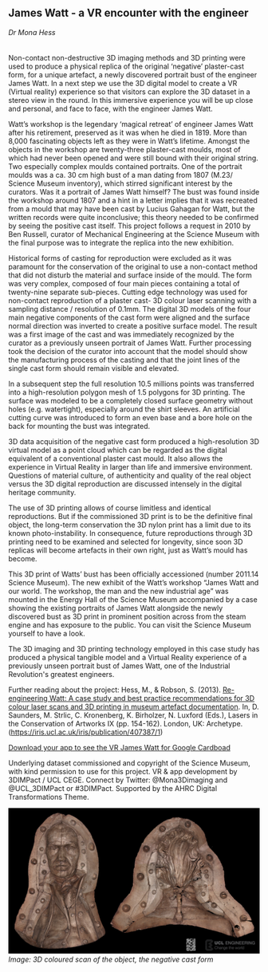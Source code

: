## James Watt - a VR encounter with the engineer 
_Dr Mona Hess_
<br />
<br />
<br />
Non-contact non-destructive 3D imaging methods and 3D printing were used to produce a physical replica of the original ‘negative’ plaster-cast form, for a unique artefact, a newly discovered portrait bust of the engineer James Watt. In a next step we use the 3D digital model to create a VR (Virtual reality) experience so that visitors can explore the 3D dataset in a stereo view in the round. In this immersive experience you will be up close and personal, and face to face, with the engineer James Watt.

Watt’s workshop is the legendary ‘magical retreat’ of engineer James Watt after his retirement, preserved as it was when he died in 1819. More than 8,000 fascinating objects left as they were in Watt’s lifetime. Amongst the objects in the workshop are twenty-three plaster-cast moulds, most of which had never been opened and were still bound with their original string. Two especially complex moulds contained portraits. One of the portrait moulds was a ca. 30 cm high bust of a man dating from 1807 (M.23/ Science Museum inventory), which stirred significant interest by the curators. Was it a portrait of James Watt himself? The bust was found inside the workshop around 1807 and a hint in a letter implies that it was recreated from a mould that may have been cast by Lucius Gahagan for Watt, but the written records were quite inconclusive; this theory needed to be confirmed by seeing the positive cast itself. This project follows a request in 2010 by Ben Russell, curator of Mechanical Engineering at the Science Museum with the final purpose was to integrate the replica into the new exhibition.

Historical forms of casting for reproduction were excluded as it was paramount for the conservation of the original to use a non-contact method that did not disturb the material and surface inside of the mould. The form was very complex, composed of four main pieces containing a total of twenty-nine separate sub-pieces. Cutting edge technology was used for non-contact reproduction of a plaster cast-  3D colour laser scanning with a sampling distance / resolution of 0.1mm. The digital 3D models of the four main negative components of the cast form were aligned and the surface normal direction was inverted to create a positive surface model. The result was a first image of the cast and was immediately recognized by the curator as a previously unseen portrait of James Watt. Further processing took the decision of the curator into account that the model should show the manufacturing process of the casting and that the joint lines of the single cast form should remain visible and elevated. 

In a subsequent step the full resolution 10.5 millions points was transferred into a high-resolution polygon mesh of 1.5 polygons for 3D printing. The surface was modeled to be a completely closed surface geometry without holes (e.g. watertight), especially around the shirt sleeves. An artificial cutting curve was introduced to form an even base and a bore hole on the back for mounting the bust was integrated.  

3D data acquisition of the negative cast form produced a high-resolution 3D virtual model as a point cloud which can be regarded as the digital equivalent of a conventional plaster cast mould. It also allows the experience in Virtual Reality in larger than life and immersive environment. Questions of material culture, of authenticity and quality of the real object versus the 3D digital reproduction are discussed intensely in the digital heritage community. 

The use of 3D printing allows of course limitless and identical reproductions. But if the commissioned 3D print is to be the definitive final object, the long-term conservation the 3D nylon print has a limit due to its known photo-instability. In consequence, future reproductions through 3D printing need to be examined and selected for longevity, since soon 3D replicas will become artefacts in their own right, just as Watt’s mould has become. 

This 3D print of Watts’ bust has been officially accessioned (number 2011.14 Science Museum). The new exhibit of the Watt’s workshop “James Watt and our world. The workshop, the man and the new industrial age” was mounted in the Energy Hall of the Science Museum accompanied by a case showing the existing portraits of James Watt alongside the newly discovered bust as 3D print in prominent position across from the steam engine and has exposure to the public. You can visit the Science Museum yourself to have a look.

The 3D imaging and 3D printing technology employed in this case study has produced a physical tangible model and a Virtual Reality experience of a previously unseen portrait bust of James Watt, one of the Industrial Revolution's greatest engineers.

Further reading about the project: Hess, M., & Robson, S. (2013). [Re-engineering Watt: A case study and best practice recommendations for 3D colour laser scans and 3D printing in museum artefact documentation](https://iris.ucl.ac.uk/iris/publication/407387/1). In, D. Saunders, M. Strlic, C. Kronenberg, K. Birholzer, N. Luxford (Eds.), Lasers in the Conservation of Artworks IX (pp. 154-162). London, UK: Archetype. (https://iris.ucl.ac.uk/iris/publication/407387/1)

[Download your app to see the VR James Watt for Google Cardboad](https://play.google.com/store/apps/developer?id=3DIMPact+at+UCL+CEGE)

Underlying dataset commissioned and copyright of the Science Museum, with kind permission to use for this project. VR & app development by 3DIMPact / UCL CEGE. Connect by Twitter: @Mona3Dimaging and @UCL_3DIMPact or #3DIMPact. Supported by the AHRC Digital Transformations Theme.

![Image: 3D coloured scan of the object, the negative cast form](images/27.jpg)
*Image: 3D coloured scan of the object, the negative cast form*

